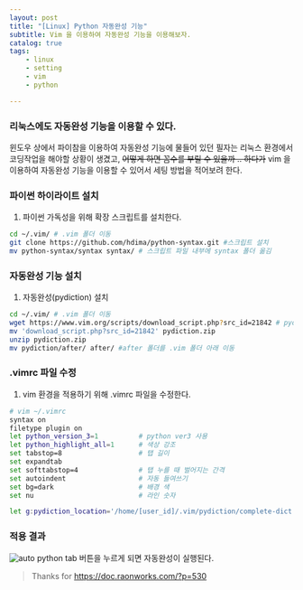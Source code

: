 ```yaml
---
layout: post
title: "[Linux] Python 자동완성 기능"
subtitle: Vim 을 이용하여 자동완성 기능을 이용해보자.
catalog: true
tags: 
    - linux
    - setting
    - vim
    - python

---
```

### 리눅스에도 자동완성 기능을 이용할 수 있다.
윈도우 상에서 파이참을 이용하여 자동완성 기능에 물들어 있던 필자는 리눅스 환경에서 코딩작업을 해야할 상황이 생겼고, ~~어떻게 하면 꼼수를 부릴 수 있을까 .. 하다가~~
vim 을 이용하여 자동완성 기능을 이용할 수 있어서 세팅 방법을 적어보려 한다.

### 파이썬 하이라이트 설치
1. 파이썬 가독성을 위해 확장 스크립트를 설치한다.

```bash
cd ~/.vim/ # .vim 폴더 이동
git clone https://github.com/hdima/python-syntax.git #스크립트 설치
mv python-syntax/syntax syntax/ # 스크립트 파일 내부에 syntax 폴더 옮김
```

### 자동완성 기능 설치
1. 자동완성(pydiction) 설치

```bash
cd ~/.vim/ # .vim 폴더 이동
wget https://www.vim.org/scripts/download_script.php?src_id=21842 # pydiction ver 1.2.3
mv 'download_script.php?src_id=21842' pydiction.zip
unzip pydiction.zip
mv pydiction/after/ after/ #after 폴더를 .vim 폴더 아래 이동
```

### .vimrc 파일 수정
1. vim 환경을 적용하기 위해 .vimrc 파일을 수정한다.

```bash
# vim ~/.vimrc
syntax on
filetype plugin on
let python_version_3=1          # python ver3 사용
let python_highlight_all=1      # 색상 강조
set tabstop=8                   # 탭 길이
set expandtab
set softtabstop=4               # 탭 누를 때 벌어지는 간격
set autoindent                  # 자동 들여쓰기
set bg=dark                     # 배경 색
set nu                          # 라인 숫자 

let g:pydiction_location='/home/[user_id]/.vim/pydiction/complete-dict' # [user_id] 에 본인 linux 아이디 삽입
```

### 적용 결과
<img data-action="zoom" src='{{ "/img/post/auto_python.gif" | relative_url }}' alt='auto python'>
tab 버튼을 누르게 되면 자동완성이 실행된다.


> Thanks for
> https://doc.raonworks.com/?p=530